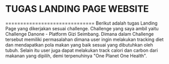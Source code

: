 # TUGAS LANDING PAGE WEBSITE
==============================
Berikut adalah tugas Landing Page yang dikerjakan sesuai challenge. Challenge yang saya ambil yaitu Challenge Danone - Platform Gizi Seimbang. Dimana dalam Challenge tersebut memiliki permasalahan dimana user ingin melakukan tracking diet dan mendapatkan pola makan yang baik sesuai yang dibutuhkan oleh tubuh. Selain itu user juga dapat melakukan track calori dan carbon dari makanan yang dipilih, demi terpenuhinya "One Planet One Health".